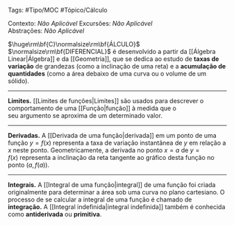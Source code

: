 Tags: #Tipo/MOC  #Tópico/Cálculo

Contexto: _Não Aplicável_ 
Excursões: _Não Aplicável_  
Abstrações: _Não Aplicável_ 

$\huge\rm\bf{C}\normalsize\rm\bf{ÁLCULO}$ $\normalsize\rm\bf{DIFERENCIAL}$ é desenvolvido a partir da [[Álgebra Linear|Álgebra]] e da [[Geometria]], que se dedica ao estudo de **taxas de variação** de grandezas (como a inclinação de uma reta) e a **acumulação de quantidades** (como a área debaixo de uma curva ou o volume de um sólido).

---
**Limites.** [[Limites de funções|Limites]] são usados para descrever o comportamento de uma [[Função|função]] à medida que o seu argumento se aproxima de um determinado valor.

---
**Derivadas.** A [[Derivada de uma função|derivada]] em um ponto de uma função $y=f(x)$ representa a taxa de variação instantânea de $y$ em relação a $x$ neste ponto. Geometricamente, a derivada no ponto $x=a$ de $y=f(x)$ representa a inclinação da reta tangente ao gráfico desta função no ponto $(a,f(a))$. 

---
**Integrais.** A [[Integral de uma função|integral]] de uma função foi criada originalmente para determinar a área sob uma curva no plano cartesiano. O processo de se calcular a integral de uma função é chamado de **integração.** A [[Integral indefinida|integral indefinida]] também é conhecida como **antiderivada** ou **primitiva**.
